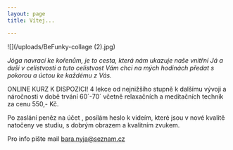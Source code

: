 ```yaml
---
layout: page
title: Vítej...

---
```

![](/uploads/BeFunky-collage (2).jpg)

_Jóga navrací ke kořenům, je to cesta, která nám ukazuje naše vnitřní Já a duši v celistvosti a tuto celistvost Vám chci na mých hodinách předat s pokorou a úctou ke každému z Vás._

ONLINE KURZ K DISPOZICI! 4 lekce od nejnižšího stupně k dalšímu vývoji a náročnosti v době trvání 60´-70´ včetně relaxačních a meditačních technik za cenu 550,- Kč.

Po zaslání peněz na účet , posílám heslo k videím, které jsou v nové kvalitě natočeny ve studiu, s dobrým obrazem a kvalitním zvukem.

Pro info pište mail bara.nyja@seznam.cz